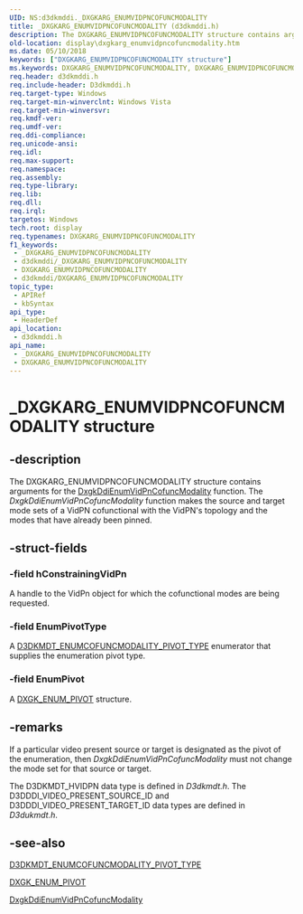 ```yaml
---
UID: NS:d3dkmddi._DXGKARG_ENUMVIDPNCOFUNCMODALITY
title: _DXGKARG_ENUMVIDPNCOFUNCMODALITY (d3dkmddi.h)
description: The DXGKARG_ENUMVIDPNCOFUNCMODALITY structure contains arguments for the DxgkDdiEnumVidPnCofuncModality function.
old-location: display\dxgkarg_enumvidpncofuncmodality.htm
ms.date: 05/10/2018
keywords: ["DXGKARG_ENUMVIDPNCOFUNCMODALITY structure"]
ms.keywords: DXGKARG_ENUMVIDPNCOFUNCMODALITY, DXGKARG_ENUMVIDPNCOFUNCMODALITY structure [Display Devices], DmStructs_7b6ad975-cf77-450d-9190-f74711cafe71.xml, _DXGKARG_ENUMVIDPNCOFUNCMODALITY, d3dkmddi/DXGKARG_ENUMVIDPNCOFUNCMODALITY, display.dxgkarg_enumvidpncofuncmodality
req.header: d3dkmddi.h
req.include-header: D3dkmddi.h
req.target-type: Windows
req.target-min-winverclnt: Windows Vista
req.target-min-winversvr: 
req.kmdf-ver: 
req.umdf-ver: 
req.ddi-compliance: 
req.unicode-ansi: 
req.idl: 
req.max-support: 
req.namespace: 
req.assembly: 
req.type-library: 
req.lib: 
req.dll: 
req.irql: 
targetos: Windows
tech.root: display
req.typenames: DXGKARG_ENUMVIDPNCOFUNCMODALITY
f1_keywords:
 - _DXGKARG_ENUMVIDPNCOFUNCMODALITY
 - d3dkmddi/_DXGKARG_ENUMVIDPNCOFUNCMODALITY
 - DXGKARG_ENUMVIDPNCOFUNCMODALITY
 - d3dkmddi/DXGKARG_ENUMVIDPNCOFUNCMODALITY
topic_type:
 - APIRef
 - kbSyntax
api_type:
 - HeaderDef
api_location:
 - d3dkmddi.h
api_name:
 - _DXGKARG_ENUMVIDPNCOFUNCMODALITY
 - DXGKARG_ENUMVIDPNCOFUNCMODALITY
---
```


# _DXGKARG_ENUMVIDPNCOFUNCMODALITY structure


## -description

The DXGKARG_ENUMVIDPNCOFUNCMODALITY structure contains arguments for the <a href="/windows-hardware/drivers/ddi/d3dkmddi/nc-d3dkmddi-dxgkddi_enumvidpncofuncmodality">DxgkDdiEnumVidPnCofuncModality</a> function. The <i>DxgkDdiEnumVidPnCofuncModality</i> function makes the source and target mode sets of a VidPN cofunctional with the VidPN's topology and the modes that have already been pinned.

## -struct-fields

### -field hConstrainingVidPn

A handle to the VidPn object for which the cofunctional modes are being requested.

### -field EnumPivotType

A <a href="/windows-hardware/drivers/ddi/d3dkmdt/ne-d3dkmdt-_d3dkmdt_enumcofuncmodality_pivot_type">D3DKMDT_ENUMCOFUNCMODALITY_PIVOT_TYPE</a> enumerator that supplies the enumeration pivot type.

### -field EnumPivot

A <a href="/windows-hardware/drivers/ddi/d3dkmddi/ns-d3dkmddi-_dxgk_enum_pivot">DXGK_ENUM_PIVOT</a> structure.

## -remarks

If a particular video present source or target is designated as the pivot of the enumeration, then <i>DxgkDdiEnumVidPnCofuncModality</i> must not change the mode set for that source or target.

The D3DKMDT_HVIDPN data type is defined in <i>D3dkmdt.h</i>. The D3DDDI_VIDEO_PRESENT_SOURCE_ID and D3DDDI_VIDEO_PRESENT_TARGET_ID data types are defined in <i>D3dukmdt.h</i>.

## -see-also

<a href="/windows-hardware/drivers/ddi/d3dkmdt/ne-d3dkmdt-_d3dkmdt_enumcofuncmodality_pivot_type">D3DKMDT_ENUMCOFUNCMODALITY_PIVOT_TYPE</a>



<a href="/windows-hardware/drivers/ddi/d3dkmddi/ns-d3dkmddi-_dxgk_enum_pivot">DXGK_ENUM_PIVOT</a>



<a href="/windows-hardware/drivers/ddi/d3dkmddi/nc-d3dkmddi-dxgkddi_enumvidpncofuncmodality">DxgkDdiEnumVidPnCofuncModality</a>

